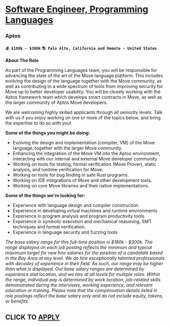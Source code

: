# [Software Engineer, Programming Languages](https://www.remotewlb.com/apply/software-engineer-programming-languages)  
### Aptos  
#### `💰 $180k - $300k` `🌎 Palo Alto, California and Remote - United States`  

**About The Role**

As part of the Programming Languages team, you will be responsible for advancing the state of the art of the Move language platform. This includes evolving the design of the language together with the Move community, as well as contributing to a wide spectrum of tools from improving security for Move up to better developer usability. You will be closely working with the Aptos framework team which develops smart contracts in Move, as well as the larger community of Aptos Move developers.

We are welcoming highly skilled applicants through all seniority levels. Talk with us if you enjoy working on one or more of the topics below, and bring the expertise to do so with you!

**Some of the things you might be doing:**

  * Evolving the design and implementation (compiler, VM) of the Move language, together with the larger Move community.
  * Enhancing the integration of the Move VM into the Aptos environment, interacting with our internal and external Move developer community
  * Working on tools for testing, formal verification (Move Prover), static analysis, and runtime verification for Move.
  * Working on tools for bug finding in safe Rust programs.
  * Working on IDE integrations of Move and other development tools.
  * Working on core Move libraries and their native implementations.

**Some of the things we're looking for:**

  * Experience with language design and compiler construction
  * Experience in developing virtual machines and runtime environments
  * Experience in program analysis and program productivity tools.
  * Experience in symbolic execution and mechanical reasoning, SMT techniques and formal verification.
  * Experience in language security and fuzzing tools

_The base salary range for this full-time position is $180k - $300k. The range displayed on each job posting reflects the minimum and typical maximum target for new hire salaries for the position of a candidate based in the Bay Area at any level. We do hire exceptionally talented professionals with decades of experience in their field. As such, our range may be higher than what is displayed. Our base salary ranges are determined by experience and location, and we hire at all levels for multiple roles. Within the range, individual pay is determined by work location, job-related skills demonstrated during the interviews, working experience, and relevant education or training. Please note that the compensation details listed in role postings reflect the base salary only and do not include equity, tokens, or benefits._

  
## CLICK TO [APPLY](https://www.remotewlb.com/apply/software-engineer-programming-languages)

